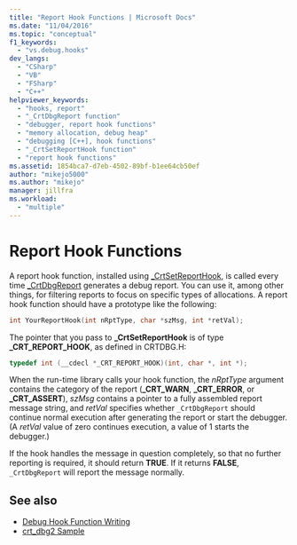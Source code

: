 ```yaml
---
title: "Report Hook Functions | Microsoft Docs"
ms.date: "11/04/2016"
ms.topic: "conceptual"
f1_keywords:
  - "vs.debug.hooks"
dev_langs:
  - "CSharp"
  - "VB"
  - "FSharp"
  - "C++"
helpviewer_keywords:
  - "hooks, report"
  - "_CrtDbgReport function"
  - "debugger, report hook functions"
  - "memory allocation, debug heap"
  - "debugging [C++], hook functions"
  - "_CrtSetReportHook function"
  - "report hook functions"
ms.assetid: 1854bca7-d7eb-4502-89bf-b1ee64cb50ef
author: "mikejo5000"
ms.author: "mikejo"
manager: jillfra
ms.workload:
  - "multiple"
---
```

# Report Hook Functions
A report hook function, installed using [_CrtSetReportHook](/cpp/c-runtime-library/reference/crtsetreporthook), is called every time [_CrtDbgReport](/cpp/c-runtime-library/reference/crtdbgreport-crtdbgreportw) generates a debug report. You can use it, among other things, for filtering reports to focus on specific types of allocations. A report hook function should have a prototype like the following:

```cpp
int YourReportHook(int nRptType, char *szMsg, int *retVal);
```

 The pointer that you pass to **_CrtSetReportHook** is of type **_CRT_REPORT_HOOK**, as defined in CRTDBG.H:

```cpp
typedef int (__cdecl *_CRT_REPORT_HOOK)(int, char *, int *);
```

 When the run-time library calls your hook function, the *nRptType* argument contains the category of the report (**_CRT_WARN**, **_CRT_ERROR**, or **_CRT_ASSERT**), *szMsg* contains a pointer to a fully assembled report message string, and *retVal* specifies whether `_CrtDbgReport` should continue normal execution after generating the report or start the debugger. (A *retVal* value of zero continues execution, a value of 1 starts the debugger.)

 If the hook handles the message in question completely, so that no further reporting is required, it should return **TRUE**. If it returns **FALSE**, `_CrtDbgReport` will report the message normally.

## See also
- [Debug Hook Function Writing](../debugger/debug-hook-function-writing.md)
- [crt_dbg2 Sample](https://github.com/Microsoft/VCSamples/tree/master/VC2010Samples/crt/crt_dbg2)
